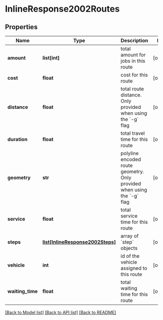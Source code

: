 # InlineResponse2002Routes

## Properties
Name | Type | Description | Notes
------------ | ------------- | ------------- | -------------
**amount** | **list[int]** | total amount for jobs in this route | [optional] 
**cost** | **float** | cost for this route | [optional] 
**distance** | **float** | total route distance. Only provided when using the &#x60;-g&#x60; flag | [optional] 
**duration** | **float** | total travel time for this route | [optional] 
**geometry** | **str** | polyline encoded route geometry. Only provided when using the &#x60;-g&#x60; flag | [optional] 
**service** | **float** | total service time for this route | [optional] 
**steps** | [**list[InlineResponse2002Steps]**](InlineResponse2002Steps.md) | array of &#x60;step&#x60; objects | [optional] 
**vehicle** | **int** | id of the vehicle assigned to this route | [optional] 
**waiting_time** | **float** | total waiting time for this route | [optional] 

[[Back to Model list]](../README.md#documentation_for_models) [[Back to API list]](../README.md#documentation_for_api_endpoints) [[Back to README]](../README.md)

